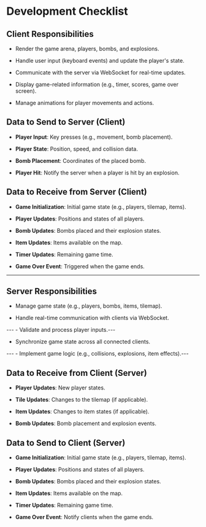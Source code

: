 # Development Checklist

## Client Responsibilities

- Render the game arena, players, bombs, and explosions.

- Handle user input (keyboard events) and update the player's state.

- Communicate with the server via WebSocket for real-time updates.

- Display game-related information (e.g., timer, scores, game over screen).

- Manage animations for player movements and actions.

## Data to Send to Server (Client)

- **Player Input**: Key presses (e.g., movement, bomb placement).

- **Player State**: Position, speed, and collision data.

- **Bomb Placement**: Coordinates of the placed bomb.

- **Player Hit**: Notify the server when a player is hit by an explosion.

## Data to Receive from Server (Client)

- **Game Initialization**: Initial game state (e.g., players, tilemap, items).

- **Player Updates**: Positions and states of all players.

- **Bomb Updates**: Bombs placed and their explosion states.

- **Item Updates**: Items available on the map.

- **Timer Updates**: Remaining game time.

- **Game Over Event**: Triggered when the game ends.

---

## Server Responsibilities

- Manage game state (e.g., players, bombs, items, tilemap).

- Handle real-time communication with clients via WebSocket.

--- - Validate and process player inputs.---

- Synchronize game state across all connected clients.

--- - Implement game logic (e.g., collisions, explosions, item effects).---

## Data to Receive from Client (Server)

- **Player Updates**: New player states.

- **Tile Updates**: Changes to the tilemap (if applicable).

- **Item Updates**: Changes to item states (if applicable).

- **Bomb Updates**: Bomb placement and explosion events.

## Data to Send to Client (Server)

- **Game Initialization**: Initial game state (e.g., players, tilemap, items).

- **Player Updates**: Positions and states of all players.

- **Bomb Updates**: Bombs placed and their explosion states.

- **Item Updates**: Items available on the map.

- **Timer Updates**: Remaining game time.

- **Game Over Event**: Notify clients when the game ends.
